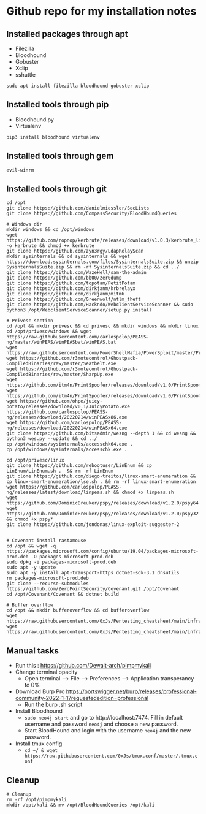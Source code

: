 # Github repo for my installation notes

## Installed packages through apt
- Filezilla
- Bloodhound
- Gobuster
- Xclip
- sshuttle
```
sudo apt install filezilla bloodhound gobuster xclip
```

## Installed tools through pip
- Bloodhound.py
- Virtualenv
```
pip3 install bloodhound virtualenv
```

## Installed tools through gem
```
evil-winrm
```

## Installed tools through git
```
cd /opt
git clone https://github.com/danielmiessler/SecLists
git clone https://github.com/CompassSecurity/BloodHoundQueries

# Windows dir
mkdir windows && cd /opt/windows
wget https://github.com/ropnop/kerbrute/releases/download/v1.0.3/kerbrute_linux_amd64 -o kerbrute && chmod +x kerbrute
git clone https://github.com/zyn3rgy/LdapRelayScan
mkdir sysinternals && cd sysinternals && wget https://download.sysinternals.com/files/SysinternalsSuite.zip && unzip SysinternalsSuite.zip && rm -rf SysinternalsSuite.zip && cd ../
git clone https://github.com/WazeHell/sam-the-admin
git clone https://github.com/bb00/zer0dump
git clone https://github.com/topotam/PetitPotam
git clone https://github.com/dirkjanm/krbrelayx
git clone https://github.com/dirkjanm/mitm6
git clone https://github.com/Greenwolf/ntlm_theft
git clone https://github.com/Hackndo/WebclientServiceScanner && sudo python3 /opt/WebclientServiceScanner/setup.py install

# Privesc section
cd /opt && mkdir privesc && cd privesc && mkdir windows && mkdir linux
cd /opt/privesc/windows && wget https://raw.githubusercontent.com/carlospolop/PEASS-ng/master/winPEAS/winPEASbat/winPEAS.bat 
wget https://raw.githubusercontent.com/PowerShellMafia/PowerSploit/master/Privesc/PowerUp.ps1
wget https://github.com/r3motecontrol/Ghostpack-CompiledBinaries/raw/master/Seatbelt.exe
wget https://github.com/r3motecontrol/Ghostpack-CompiledBinaries/raw/master/SharpUp.exe
wget https://github.com/itm4n/PrintSpoofer/releases/download/v1.0/PrintSpoofer32.exe
wget https://github.com/itm4n/PrintSpoofer/releases/download/v1.0/PrintSpoofer64.exe
wget https://github.com/ohpe/juicy-potato/releases/download/v0.1/JuicyPotato.exe
https://github.com/carlospolop/PEASS-ng/releases/download/20220214/winPEASx86.exe
wget https://github.com/carlospolop/PEASS-ng/releases/download/20220214/winPEASx64.exe
git clone https://github.com/bitsadmin/wesng --depth 1 && cd wesng && python3 wes.py --update && cd ../
cp /opt/windows/sysinternals/accesschk64.exe .
cp /opt/windows/sysinternals/accesschk.exe .

cd /opt/privesc/linux
git clone https://github.com/rebootuser/LinEnum && cp LinEnum/LinEnum.sh .  && rm -rf LinEnum
git clone https://github.com/diego-treitos/linux-smart-enumeration && cp linux-smart-enumeration/lse.sh . && rm -rf linux-smart-enumeration
wget https://github.com/carlospolop/PEASS-ng/releases/latest/download/linpeas.sh && chmod +x linpeas.sh
wget https://github.com/DominicBreuker/pspy/releases/download/v1.2.0/pspy64
wget https://github.com/DominicBreuker/pspy/releases/download/v1.2.0/pspy32 && chmod +x pspy*
git clone https://github.com/jondonas/linux-exploit-suggester-2


# Covenant install rastamouse
cd /opt && wget -q https://packages.microsoft.com/config/ubuntu/19.04/packages-microsoft-prod.deb -O packages-microsoft-prod.deb
sudo dpkg -i packages-microsoft-prod.deb
sudo apt -y update
sudo apt -y install apt-transport-https dotnet-sdk-3.1 dnsutils
rm packages-microsoft-prod.deb
git clone --recurse-submodules https://github.com/ZeroPointSecurity/Covenant.git /opt/Covenant
cd /opt/Covenant/Covenant && dotnet build

# Buffer overflow
cd /opt && mkdir bufferoverflow && cd bufferoverflow
wget https://raw.githubusercontent.com/0xJs/Pentesting_cheatsheet/main/infrastructure/bufferoverflow/fuzzing.py
wget https://raw.githubusercontent.com/0xJs/Pentesting_cheatsheet/main/infrastructure/bufferoverflow/exploit.py
```

## Manual tasks
- Run this : https://github.com/Dewalt-arch/pimpmykali
- Change terminal opacity
  - Open terminal --> File --> Preferences --> Application transperancy to 0%
- Download Burp Pro https://portswigger.net/burp/releases/professional-community-2022-1-1?requestededition=professional
  - Run the burp .sh script
- Install Bloodhound
  - ```sudo neo4j start``` and go to http://localhost:7474. Fill in default username and password ```neo4j``` and choose a new password.
  - Start BloodHound and login with the username ```neo4j``` and the new password.
- Install tmux config
  - ```cd ~/ & wget https://raw.githubusercontent.com/0xJs/tmux.conf/master/.tmux.conf```

## Cleanup
```
# Cleanup
rm -rf /opt/pimpmykali
mkdir /opt/kali && mv /opt/BloodHoundQueries /opt/kali
```

